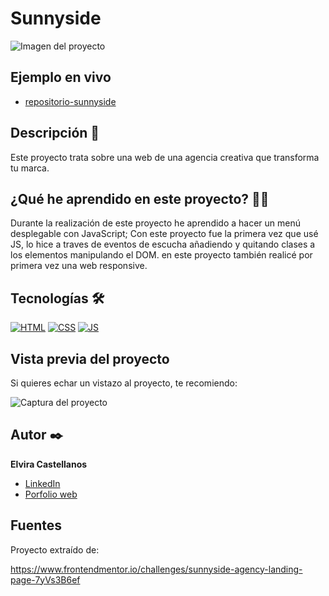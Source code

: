 # Sunnyside

![Imagen del proyecto](https://github.com/elvvira/practica-sunnyside/blob/main/assets/sunnyside-final.jpeg?raw=true)

## Ejemplo en vivo

- [repositorio-sunnyside](https://elvvira.github.io/practica-sunnyside/)

## Descripción 📑

Este proyecto trata sobre una web de una agencia creativa que transforma tu marca. 

## ¿Qué he aprendido en este proyecto? 🙇🏻

Durante la realización de este proyecto he aprendido a hacer un menú desplegable con JavaScript; Con este proyecto fue la primera vez que usé JS, lo hice a traves de eventos de escucha añadiendo y quitando clases a los elementos manipulando el DOM. en este proyecto también realicé por primera vez una web responsive.

## Tecnologías 🛠

<!-- Iconos sacados de: https://github.com/hendrasob/badges/blob/master/README.md y https://github.com/alexandresanlim/Badges4-README.md-Profile -->

[![HTML](https://img.shields.io/badge/HTML5-E34F26?style=for-the-badge&logo=html5&logoColor=white)](https://es.wikipedia.org/wiki/HTML5)
[![CSS](https://img.shields.io/badge/CSS3-1572B6?style=for-the-badge&logo=css3&logoColor=white)](https://es.wikipedia.org/wiki/CSS)
[![JS](https://img.shields.io/badge/JavaScript-F7DF1E?style=for-the-badge&logo=javascript&logoColor=black)](https://es.wikipedia.org/wiki/JavaScript)

## Vista previa del proyecto

Si quieres echar un vistazo al proyecto, te recomiendo:

![Captura del proyecto](https://github.com/elvvira/practica-sunnyside/blob/main/assets/sunnyside-mobile.jpeg?raw=true)


## Autor ✒️

**Elvira Castellanos**

- [LinkedIn](https://es.linkedin.com/in/elvira-guerrero-castellanos-39293b208?trk=people-guest_people_search-card)
- [Porfolio web](https://elvvira.github.io/portfolio-final/)

## Fuentes
Proyecto extraído de:

https://www.frontendmentor.io/challenges/sunnyside-agency-landing-page-7yVs3B6ef

